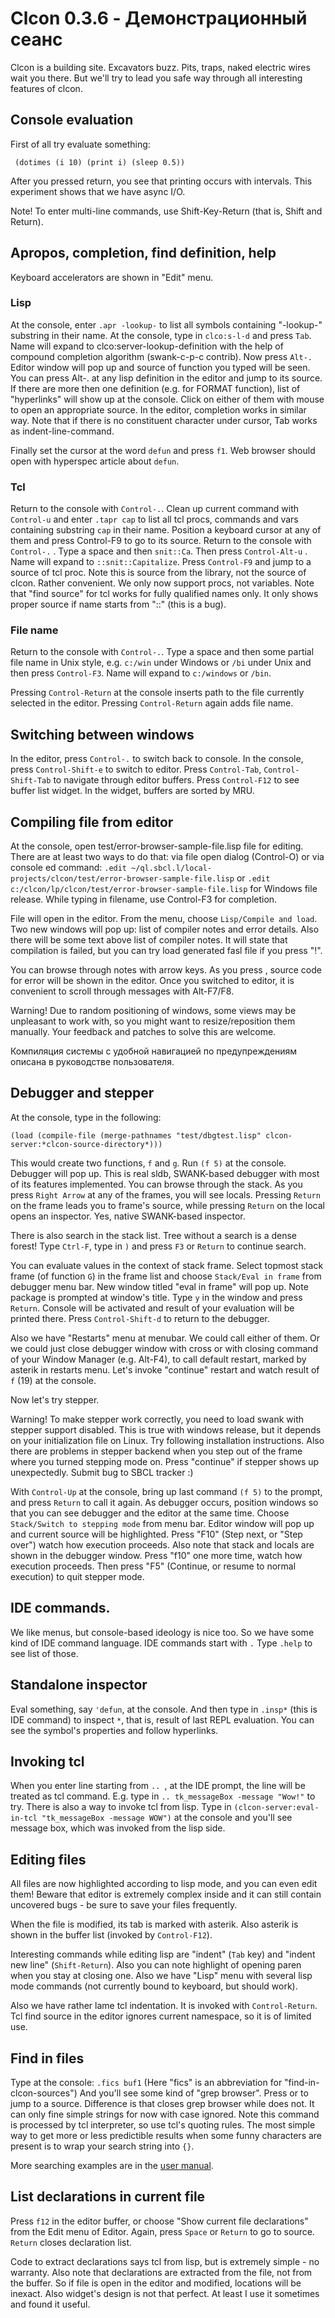 Clcon 0.3.6 - Демонстрационный сеанс
===============

Clcon is a building site. Excavators buzz. Pits, traps, naked electric wires wait you there.
But we'll try to lead you safe way through all interesting features of clcon.

Console evaluation
-------------
First of all try evaluate something:

     (dotimes (i 10) (print i) (sleep 0.5))

After you pressed return, you see that printing occurs with intervals. This experiment shows that we have async I/O.

Note! To enter multi-line commands, use Shift-Key-Return (that is, Shift and Return). 


Apropos, completion, find definition, help
-------------
Keyboard accelerators are shown in "Edit" menu.

### Lisp
At the console, enter `.apr -lookup-` to list all symbols containing "-lookup-" substring in their name. 
At the console, type in `clco:s-l-d` and press `Tab`. Name will expand to clco:server-lookup-definition with the help of compound completion algorithm (swank-c-p-c contrib). Now press `Alt-.` Editor window will pop up and source of function you typed will be seen. You can press Alt-. at
any lisp definition in the editor and jump to its source. If there are more then one definition (e.g. for FORMAT function), list of "hyperlinks"
will show up at the console. Click on either of them with mouse to open an appropriate source. In the editor, completion works in similar way. Note that if there is no constituent character under cursor, Tab works as indent-line-command. 

Finally set the cursor at the word `defun` and press `f1`. Web browser should open with hyperspec article about `defun`.  

### Tcl
Return to the console with `Control-.`.
Clean up current command with `Control-u` and enter `.tapr cap` to list all tcl procs, commands and vars containing substring `cap` in their name. Position a keyboard cursor at any of them and press Control-F9 to go to its source. 
Return to the console with `Control-.` . Type a space and then `snit::Ca`. Then press `Control-Alt-u` . Name will expand to 
`::snit::Capitalize`. Press `Control-F9` and jump to a source of tcl proc. Note this is source from the library, not the source of clcon. Rather convenient. We only now support procs, not variables. Note that "find source" for tcl works for fully qualified names only. It only shows proper source if name starts from "::" (this is a bug).

### File name
Return to the console with `Control-.`. Type a space and then some partial file name in Unix style, e.g. `c:/win` under Windows or `/bi` under Unix
and then press `Control-F3`. Name will expand to `c:/windows` or `/bin`. 

Pressing `Control-Return` at the console inserts path to the file currently selected in the editor. Pressing `Control-Return` again adds file name. 

Switching between windows
-----------
In the editor, press `Control-.` to switch back to console. In the console, press `Control-Shift-e` to switch to editor. Press `Control-Tab`, `Control-Shift-Tab` to navigate through editor buffers. Press `Control-F12` to see buffer list widget. In the widget, buffers are sorted by MRU.
	
Compiling file from editor
------------
At the console, open test/error-browser-sample-file.lisp file for editing.
There are at least two ways to do that: via file open dialog (Control-O)
or via console ed command:
``.edit ~/ql.sbcl.l/local-projects/clcon/test/error-browser-sample-file.lisp`` or 
``.edit c:/clcon/lp/clcon/test/error-browser-sample-file.lisp``
for Windows file release. While typing in filename, use Control-F3 for completion.

File will open in the editor. From the menu, choose `Lisp/Compile and load`. Two new windows will pop up: list of compiler notes 
and error details. Also there will be some text above list of compiler notes. It will state that compilation is failed, 
but you can try load generated fasl file if you press "!".

You can browse through notes with arrow keys. As you press <space>, source code for error will be shown in the editor. 
Once you switched to editor, it is convenient to scroll through messages with Alt-F7/F8. 

Warning! Due to random positioning of windows, some views may be unpleasant to work with, so you might want to 
resize/reposition them manually. Your feedback and patches to solve this are welcome. 

Компиляция системы с удобной навигацией по предупреждениям описана в руководстве пользователя. 

Debugger and stepper
------
At the console, type in the following:

``(load (compile-file (merge-pathnames "test/dbgtest.lisp" clcon-server:*clcon-source-directory*)))``

This would create two functions, `f` and `g`. Run `(f 5)` at the console. Debugger will pop up. This is real sldb, SWANK-based debugger with most of its features implemented. You can browse through the stack. As you press `Right Arrow` at any of the frames, you will see locals. Pressing `Return` on the frame leads you to frame's source, while pressing `Return` on the local opens an inspector. Yes, native SWANK-based inspector.

There is also search in the stack list. Tree without a search is a dense forest! Type `Ctrl-F`, type in `)` and press `F3` or `Return` to continue search.

You can evaluate values in the context of stack frame. Select topmost stack frame (of function `G`) in the frame list and choose `Stack/Eval in frame` from debugger menu bar. New window titled "eval in frame"
will pop up. Note package is prompted at window's title. Type `y` in the window and press `Return`. Console will be activated and result of your evaluation 
will be printed there. Press `Control-Shift-d` to return to the debugger.

Also we have "Restarts" menu at menubar. We could call either of them.
Or we could just close debugger window with cross or with closing command of your Window Manager (e.g. Alt-F4),
to call default restart, marked by asterik in restarts menu. Let's invoke "continue" restart and watch result of `f` (19) at the console. 

Now let's try stepper. 

Warning! To make stepper work correctly, you need to load swank with stepper support disabled. This is true with windows release, but it depends on your initialization file on Linux. Try following installation instructions. Also there are problems in stepper backend when you step out of the frame where you turned stepping mode on. Press "continue" if stepper shows up unexpectedly. Submit bug to SBCL tracker :) 

With `Control-Up` at the console, bring up last command `(f 5)` to the prompt, and press `Return` to call it again. As debugger occurs, position windows so that
you can see debugger and the editor at the same time. Choose `Stack/Switch to stepping mode` from menu bar. Editor window will pop up and current source will be highlighted. Press "F10" (Step next, or "Step over") watch how execution proceeds. Also note that stack and locals are shown in the debugger window. Press "f10" one more time, watch how execution proceeds. Then press "F5" (Continue, or resume to normal execution) to quit stepper mode. 

IDE commands. 
---------------------
We like menus, but console-based ideology is nice too. So we have some kind of IDE command language. IDE commands start with `.`
Type `.help` to see list of those. 

Standalone inspector
----------
Eval something, say `'defun`, at the console. And then type in `.insp*` (this is IDE command) to inspect `*`, that is, result of last REPL evaluation. You can see the symbol's properties and follow hyperlinks. 

Invoking tcl
--------
When you enter line starting from `.. `, at the IDE prompt, the line will be treated as tcl command. E.g. type in ``.. tk_messageBox -message "Wow!"`` to try. There is also a way to invoke tcl from lisp. Type in `(clcon-server:eval-in-tcl "tk_messageBox -message WOW")` at the console and you'll see message box, which was invoked from the lisp side. 

Editing files
---------
All files are now highlighted according to lisp mode, and you can even edit them! Beware that editor is extremely complex inside and it can still contain uncovered bugs - be sure to save your files frequently. 

When the file is modified, its tab is marked with asterik. Also asterik is shown in the buffer list (invoked by `Control-F12`).  

Interesting commands while editing lisp are "indent" (`Tab` key) and "indent new line"  (`Shift-Return`). Also you can note highlight of opening paren when you stay at closing one. Also we have "Lisp" menu with several lisp mode commands (not currently bound to keyboard, but should work). 

Also we have rather lame tcl indentation. It is invoked with `Control-Return`. Tcl find source in the editor ignores current namespace, so it is of limited use. 

Find in files
--------
Type at the console: 
`.fics buf1`
(Here "fics" is an abbreviation for "find-in-clcon-sources")
And you'll see some kind of "grep browser". Press <space> or <return> to jump to a source. Difference is that <return> closes grep browser while <space> does not. It can only fine simple strings for now with case ignored. Note this command is processed by tcl interpreter, so use tcl's quoting rules. The most simple way to get more or less predictible results when some funny characters are present is to wrap your search string into `{}`. 

More searching examples are in the [user manual](user-manual.md).

List declarations in current file
---------
Press `f12` in the editor buffer, or choose "Show current file declarations" from the Edit menu of Editor. 
Again, press `Space` or `Return` to go to source. `Return` closes declaration list. 

Code to extract declarations says tcl from lisp, but is extremely simple - no warranty. Also note that declarations are extracted from
 the file, not from the buffer. So if file is open in the editor and modified, locations will be inexact. 
Also widget's design is not that perfect. At least I use it sometimes and found it useful. 
